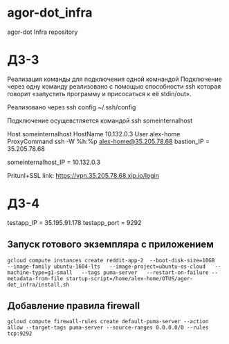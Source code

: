 # agor-dot_infra
agor-dot Infra repository

# ДЗ-3

Реализация команды для подключения одной комнандой
Подключение через одну команду реализовано с помощью способности ssh которая говорит «запустить программу и присосаться к её stdin/out».

Реализовано через ssh config ~/.ssh/config

Подключение осущевстляется командой ssh someinternalhost

Host someinternalhost
HostName 10.132.0.3
User alex-home
ProxyCommand ssh -W %h:%p alex-home@35.205.78.68
bastion_IP = 35.205.78.68

someinternalhost_IP = 10.132.0.3

Pritunl+SSL link: https://vpn.35.205.78.68.xip.io/login

# ДЗ-4

testapp_IP = 35.195.91.178
testapp_port = 9292

## Запуск готового экземпляра c приложением
```gcloud compute instances create reddit-app-2  --boot-disk-size=10GB   --image-family ubuntu-1604-lts   --image-project=ubuntu-os-cloud   --machine-type=g1-small   --tags puma-server   --restart-on-failure --metadata-from-file startup-script=/home/alex-home/OTUS/agor-dot_infra/install.sh```

## Добавление правила firewall
```gcloud compute firewall-rules create default-puma-server --action allow --target-tags puma-server --source-ranges 0.0.0.0/0 --rules tcp:9292```
